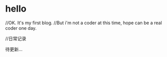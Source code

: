# hello

//OK. It's my first blog.
//But i'm not a coder at this time, hope can be a real coder one day.

//日常记录

待更新...

